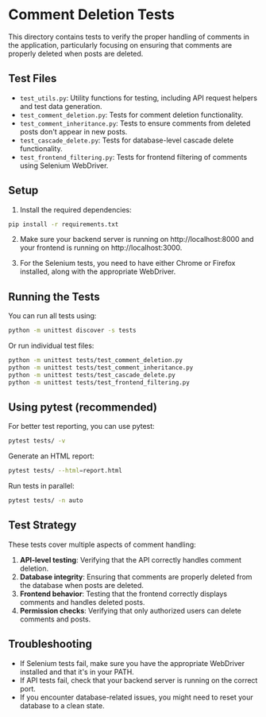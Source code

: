 # Comment Deletion Tests

This directory contains tests to verify the proper handling of comments in the application, particularly focusing on ensuring that comments are properly deleted when posts are deleted.

## Test Files

- `test_utils.py`: Utility functions for testing, including API request helpers and test data generation.
- `test_comment_deletion.py`: Tests for comment deletion functionality.
- `test_comment_inheritance.py`: Tests to ensure comments from deleted posts don't appear in new posts.
- `test_cascade_delete.py`: Tests for database-level cascade delete functionality.
- `test_frontend_filtering.py`: Tests for frontend filtering of comments using Selenium WebDriver.

## Setup

1. Install the required dependencies:

```bash
pip install -r requirements.txt
```

2. Make sure your backend server is running on http://localhost:8000 and your frontend is running on http://localhost:3000.

3. For the Selenium tests, you need to have either Chrome or Firefox installed, along with the appropriate WebDriver.

## Running the Tests

You can run all tests using:

```bash
python -m unittest discover -s tests
```

Or run individual test files:

```bash
python -m unittest tests/test_comment_deletion.py
python -m unittest tests/test_comment_inheritance.py
python -m unittest tests/test_cascade_delete.py
python -m unittest tests/test_frontend_filtering.py
```

## Using pytest (recommended)

For better test reporting, you can use pytest:

```bash
pytest tests/ -v
```

Generate an HTML report:

```bash
pytest tests/ --html=report.html
```

Run tests in parallel:

```bash
pytest tests/ -n auto
```

## Test Strategy

These tests cover multiple aspects of comment handling:

1. **API-level testing**: Verifying that the API correctly handles comment deletion.
2. **Database integrity**: Ensuring that comments are properly deleted from the database when posts are deleted.
3. **Frontend behavior**: Testing that the frontend correctly displays comments and handles deleted posts.
4. **Permission checks**: Verifying that only authorized users can delete comments and posts.

## Troubleshooting

- If Selenium tests fail, make sure you have the appropriate WebDriver installed and that it's in your PATH.
- If API tests fail, check that your backend server is running on the correct port.
- If you encounter database-related issues, you might need to reset your database to a clean state. 